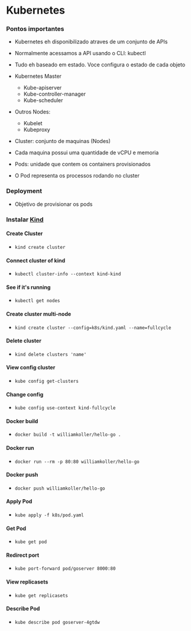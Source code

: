 # Kubernetes

### Pontos importantes

- Kubernetes eh disponibilizado atraves de um conjunto de APIs
- Normalmente acessamos a API usando o CLI: kubectl
- Tudo eh baseado em estado. Voce configura o estado de cada objeto
- Kubernetes Master
  - Kube-apiserver
  - Kube-controller-manager
  - Kube-scheduler
- Outros Nodes:

  - Kubelet
  - Kubeproxy

- Cluster: conjunto de maquinas (Nodes)
- Cada maquina possui uma quantidade de vCPU e memoria
- Pods: unidade que contem os containers provisionados
- O Pod representa os processos rodando no cluster

### Deployment

- Objetivo de provisionar os pods

### Instalar [Kind](https://kind.sigs.k8s.io/)

#### Create Cluster

- `kind create cluster`

#### Connect cluster of kind

- `kubectl cluster-info --context kind-kind`

#### See if it's running

- `kubectl get nodes`

#### Create cluster multi-node

- `kind create cluster --config=k8s/kind.yaml --name=fullcycle`

#### Delete cluster

- `kind delete clusters 'name'`

#### View config cluster

- `kube config get-clusters`

#### Change config

- `kube config use-context kind-fullcycle`

#### Docker build

- `docker build -t williamkoller/hello-go .`

#### Docker run

- `docker run --rm -p 80:80 williamkoller/hello-go`

#### Docker push

- `docker push williamkoller/hello-go`

#### Apply Pod

- `kube apply -f k8s/pod.yaml`

#### Get Pod

- `kube get pod`

#### Redirect port

- `kube port-forward pod/goserver 8000:80`

#### View replicasets

- `kube get replicasets`

#### Describe Pod

- `kube describe pod goserver-4gtdw`
